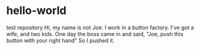 # hello-world
test repository
Hi, my name is not Joe. I work in a button factory. I've got a wife, and two kids. One day the boss came in and said, "Joe, push this button with your right hand" So I pushed it.
